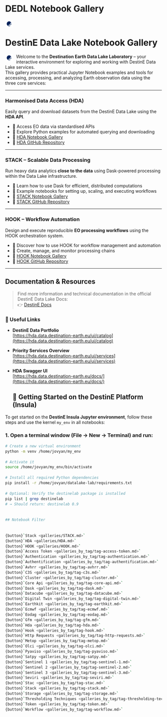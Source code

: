 # DEDL Notebook Gallery

<!--
```{card} Card title
:header: The _Header_
:footer: Footer
Card content

![EUMETSAT Logo](img/EUMETSAT-logo.png)
hallo
```
-->

<img style="float:left; width:5%" src="./img/EUMETSAT-icon.png"/>  
<br>

# DestinE Data Lake Notebook Gallery

<img style="float:left; width:5%; margin-right: 10px;" src="./img/EUMETSAT-icon.png"/>

Welcome to the **Destination Earth Data Lake Laboratory** – your interactive environment for exploring and working with DestinE Data Lake services.  
This gallery provides practical Jupyter Notebook examples and tools for accessing, processing, and analyzing Earth observation data using the three core services:

---

### Harmonised Data Access (HDA)

Easily query and download datasets from the DestinE Data Lake using the **HDA API**.

- 🔹 Access EO data via standardised APIs  
- 🔹 Explore Python examples for automated querying and downloading  
- 🔗 [HDA Notebook Gallery](galleries/HDA.md)  
- 🔗 [HDA GitHub Repository](https://github.com/destination-earth/DestinE-DataLake-Lab/tree/main/HDA)

---

### STACK – Scalable Data Processing

Run heavy data analytics **close to the data** using Dask-powered processing within the Data Lake infrastructure.

- 🔹 Learn how to use Dask for efficient, distributed computations  
- 🔹 Example notebooks for setting up, scaling, and executing workflows  
- 🔗 [STACK Notebook Gallery](galleries/STACK.md)  
- 🔗 [STACK GitHub Repository](https://github.com/destination-earth/DestinE-DataLake-Lab/tree/main/STACK)

---

### HOOK – Workflow Automation

Design and execute reproducible **EO processing workflows** using the HOOK orchestration system.

- 🔹 Discover how to use HOOK for workflow management and automation  
- 🔹 Create, manage, and monitor processing chains  
- 🔗 [HOOK Notebook Gallery](galleries/HOOK.md)  
- 🔗 [HOOK GitHub Repository](https://github.com/destination-earth/DestinE-DataLake-Lab/tree/main/HOOK)

---

## Documentation & Resources

> Find more information and technical documentation in the official DestinE Data Lake Docs:  
👉 [DestinE Docs](https://destine-data-lake-docs.data.destination-earth.eu/en/latest/index.html)

### 🔗 Useful Links

- **DestinE Data Portfolio**  
  [https://hda.data.destination-earth.eu/ui/catalog](https://hda.data.destination-earth.eu/ui/catalog)

- **Priority Services Overview**  
  [https://hda.data.destination-earth.eu/ui/services](https://hda.data.destination-earth.eu/ui/services)

- **HDA Swagger UI**  
  [https://hda.data.destination-earth.eu/docs/](https://hda.data.destination-earth.eu/docs/)

  ## 🧭 Getting Started on the DestinE Platform (Insula)

To get started on the **DestinE Insula Jupyter environment**, follow these steps and use the kernel `my_env` in all notebooks:

### 1. Open a terminal window (File → New → Terminal) and run:

```bash
# Create a new virtual environment
python -m venv /home/jovyan/my_env

# Activate it
source /home/jovyan/my_env/bin/activate

# Install all required Python dependencies
pip install -r /home/jovyan/datalake-lab/requirements.txt

# Optional: Verify the destinelab package is installed
pip list | grep destinelab
# → Should return: destinelab 0.9


## Notebook Filter


{button}`Stack <galleries/STACK.md>`
{button}`HDA <galleries/HDA.md>`
{button}`HOOK <galleries/HOOK.md>`
{button}`Access Token <galleries_by_tag/tag-access-token.md>`
{button}`Authentication <galleries_by_tag/tag-authentication.md>`
{button}`Authentification <galleries_by_tag/tag-authentification.md>`
{button}`Avhrr <galleries_by_tag/tag-avhrr.md>`
{button}`C3S <galleries_by_tag/tag-c3s.md>`
{button}`Cluster <galleries_by_tag/tag-cluster.md>`
{button}`Core Api <galleries_by_tag/tag-core-api.md>`
{button}`Dask <galleries_by_tag/tag-dask.md>`
{button}`Datacube <galleries_by_tag/tag-datacube.md>`
{button}`Digital Twin <galleries_by_tag/tag-digital-twin.md>`
{button}`Earthkit <galleries_by_tag/tag-earthkit.md>`
{button}`Ecmwf <galleries_by_tag/tag-ecmwf.md>`
{button}`Eodag <galleries_by_tag/tag-eodag.md>`
{button}`Gfm <galleries_by_tag/tag-gfm.md>`
{button}`Hda <galleries_by_tag/tag-hda.md>`
{button}`Hook <galleries_by_tag/tag-hook.md>`
{button}`Http Requests <galleries_by_tag/tag-http-requests.md>`
{button}`Metop <galleries_by_tag/tag-metop.md>`
{button}`Olci <galleries_by_tag/tag-olci.md>`
{button}`Pyaviso <galleries_by_tag/tag-pyaviso.md>`
{button}`Satpy <galleries_by_tag/tag-satpy.md>`
{button}`Sentinel 1 <galleries_by_tag/tag-sentinel-1.md>`
{button}`Sentinel 2 <galleries_by_tag/tag-sentinel-2.md>`
{button}`Sentinel 3 <galleries_by_tag/tag-sentinel-3.md>`
{button}`Seviri <galleries_by_tag/tag-seviri.md>`
{button}`Stac <galleries_by_tag/tag-stac.md>`
{button}`Stack <galleries_by_tag/tag-stack.md>`
{button}`Storage <galleries_by_tag/tag-storage.md>`
{button}`Thresholding Techniques <galleries_by_tag/tag-thresholding-techniques.md>`
{button}`Token <galleries_by_tag/tag-token.md>`
{button}`Workflow <galleries_by_tag/tag-workflow.md>`
